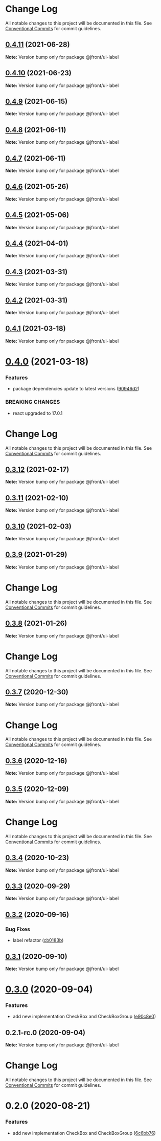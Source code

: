 # Change Log

All notable changes to this project will be documented in this file. See
[Conventional Commits](https://conventionalcommits.org) for commit guidelines.

## [0.4.11](https://github.com/Jepria/jfront-ui/compare/@jfront/ui-label@0.4.10...@jfront/ui-label@0.4.11) (2021-06-28)

**Note:** Version bump only for package @jfront/ui-label

## [0.4.10](https://github.com/Jepria/jfront-ui/compare/@jfront/ui-label@0.4.9...@jfront/ui-label@0.4.10) (2021-06-23)

**Note:** Version bump only for package @jfront/ui-label

## [0.4.9](https://github.com/Jepria/jfront-ui/compare/@jfront/ui-label@0.4.8...@jfront/ui-label@0.4.9) (2021-06-15)

**Note:** Version bump only for package @jfront/ui-label

## [0.4.8](https://github.com/Jepria/jfront-ui/compare/@jfront/ui-label@0.4.7...@jfront/ui-label@0.4.8) (2021-06-11)

**Note:** Version bump only for package @jfront/ui-label

## [0.4.7](https://github.com/Jepria/jfront-ui/compare/@jfront/ui-label@0.4.6...@jfront/ui-label@0.4.7) (2021-06-11)

**Note:** Version bump only for package @jfront/ui-label

## [0.4.6](https://github.com/Jepria/jfront-ui/compare/@jfront/ui-label@0.4.5...@jfront/ui-label@0.4.6) (2021-05-26)

**Note:** Version bump only for package @jfront/ui-label

## [0.4.5](https://github.com/Jepria/jfront-ui/compare/@jfront/ui-label@0.4.4...@jfront/ui-label@0.4.5) (2021-05-06)

**Note:** Version bump only for package @jfront/ui-label

## [0.4.4](https://github.com/Jepria/jfront-ui/compare/@jfront/ui-label@0.4.3...@jfront/ui-label@0.4.4) (2021-04-01)

**Note:** Version bump only for package @jfront/ui-label

## [0.4.3](https://github.com/Jepria/jfront-ui/compare/@jfront/ui-label@0.4.2...@jfront/ui-label@0.4.3) (2021-03-31)

**Note:** Version bump only for package @jfront/ui-label

## [0.4.2](https://github.com/Jepria/jfront-ui/compare/@jfront/ui-label@0.4.1...@jfront/ui-label@0.4.2) (2021-03-31)

**Note:** Version bump only for package @jfront/ui-label

## [0.4.1](https://github.com/Jepria/jfront-ui/compare/@jfront/ui-label@0.4.0...@jfront/ui-label@0.4.1) (2021-03-18)

**Note:** Version bump only for package @jfront/ui-label

# [0.4.0](https://github.com/Jepria/jfront-ui/compare/@jfront/ui-label@0.3.12...@jfront/ui-label@0.4.0) (2021-03-18)

### Features

- package dependencies update to latest versions
  ([90946d2](https://github.com/Jepria/jfront-ui/commit/90946d25fcb08fc77e4b143567963682f8ff3d2b))

### BREAKING CHANGES

- react upgraded to 17.0.1

# Change Log

All notable changes to this project will be documented in this file. See
[Conventional Commits](https://conventionalcommits.org) for commit guidelines.

## [0.3.12](https://github.com/Jepria/jfront-ui/compare/@jfront/ui-label@0.3.11...@jfront/ui-label@0.3.12) (2021-02-17)

**Note:** Version bump only for package @jfront/ui-label

## [0.3.11](https://github.com/Jepria/jfront-ui/compare/@jfront/ui-label@0.3.10...@jfront/ui-label@0.3.11) (2021-02-10)

**Note:** Version bump only for package @jfront/ui-label

## [0.3.10](https://github.com/Jepria/jfront-ui/compare/@jfront/ui-label@0.3.9...@jfront/ui-label@0.3.10) (2021-02-03)

**Note:** Version bump only for package @jfront/ui-label

## [0.3.9](https://github.com/Jepria/jfront-ui/compare/@jfront/ui-label@0.3.8...@jfront/ui-label@0.3.9) (2021-01-29)

**Note:** Version bump only for package @jfront/ui-label

# Change Log

All notable changes to this project will be documented in this file. See
[Conventional Commits](https://conventionalcommits.org) for commit guidelines.

## [0.3.8](https://github.com/Jepria/jfront-ui/compare/@jfront/ui-label@0.3.7...@jfront/ui-label@0.3.8) (2021-01-26)

**Note:** Version bump only for package @jfront/ui-label

# Change Log

All notable changes to this project will be documented in this file. See
[Conventional Commits](https://conventionalcommits.org) for commit guidelines.

## [0.3.7](https://github.com/Jepria/jfront-ui/compare/@jfront/ui-label@0.3.6...@jfront/ui-label@0.3.7) (2020-12-30)

**Note:** Version bump only for package @jfront/ui-label

# Change Log

All notable changes to this project will be documented in this file. See
[Conventional Commits](https://conventionalcommits.org) for commit guidelines.

## [0.3.6](https://github.com/Jepria/jfront-ui/compare/@jfront/ui-label@0.3.5...@jfront/ui-label@0.3.6) (2020-12-16)

**Note:** Version bump only for package @jfront/ui-label

## [0.3.5](https://github.com/Jepria/jfront-ui/compare/@jfront/ui-label@0.3.4...@jfront/ui-label@0.3.5) (2020-12-09)

**Note:** Version bump only for package @jfront/ui-label

# Change Log

All notable changes to this project will be documented in this file. See
[Conventional Commits](https://conventionalcommits.org) for commit guidelines.

## [0.3.4](https://github.com/Jepria/jfront-ui/compare/@jfront/ui-label@0.3.3...@jfront/ui-label@0.3.4) (2020-10-23)

**Note:** Version bump only for package @jfront/ui-label

## [0.3.3](https://github.com/Jepria/jfront-ui/compare/@jfront/ui-label@0.3.2...@jfront/ui-label@0.3.3) (2020-09-29)

**Note:** Version bump only for package @jfront/ui-label

## [0.3.2](https://github.com/Jepria/jfront-ui/compare/@jfront/ui-label@0.3.1...@jfront/ui-label@0.3.2) (2020-09-16)

### Bug Fixes

- label refactor
  ([cb0183b](https://github.com/Jepria/jfront-ui/commit/cb0183bf4750143ddf19af92a5859b921e95cec3))

## [0.3.1](https://github.com/Jepria/jfront-ui/compare/@jfront/ui-label@0.3.0...@jfront/ui-label@0.3.1) (2020-09-10)

**Note:** Version bump only for package @jfront/ui-label

# [0.3.0](https://github.com/Jepria/jfront-ui/compare/@jfront/ui-label@0.2.0...@jfront/ui-label@0.3.0) (2020-09-04)

### Features

- add new implementation CheckBox and CheckBoxGroup
  ([e90c8e0](https://github.com/Jepria/jfront-ui/commit/e90c8e09f5e3a3e6e4c3cb3780893ae871ce8aa5))

## 0.2.1-rc.0 (2020-09-04)

**Note:** Version bump only for package @jfront/ui-label

# Change Log

All notable changes to this project will be documented in this file. See
[Conventional Commits](https://conventionalcommits.org) for commit guidelines.

# 0.2.0 (2020-08-21)

### Features

- add new implementation CheckBox and CheckBoxGroup
  ([6c6bb76](https://github.com/Jepria/jfront-ui/commit/6c6bb76f9243c445b06a6a7ca330f167c7f79486))
